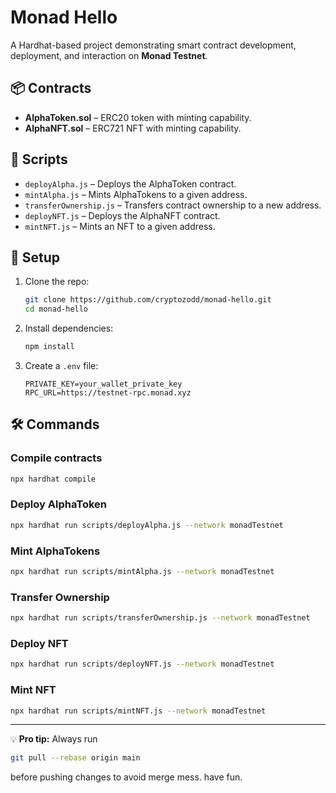 # Monad Hello

A Hardhat-based project demonstrating smart contract development, deployment, and interaction on **Monad Testnet**.

## 📦 Contracts
- **AlphaToken.sol** – ERC20 token with minting capability.
- **AlphaNFT.sol** – ERC721 NFT with minting capability.

## 📜 Scripts
- `deployAlpha.js` – Deploys the AlphaToken contract.
- `mintAlpha.js` – Mints AlphaTokens to a given address.
- `transferOwnership.js` – Transfers contract ownership to a new address.
- `deployNFT.js` – Deploys the AlphaNFT contract.
- `mintNFT.js` – Mints an NFT to a given address.

## 🚀 Setup
1. Clone the repo:
   ```bash
   git clone https://github.com/cryptozodd/monad-hello.git
   cd monad-hello
   ```
2. Install dependencies:
   ```bash
   npm install
   ```
3. Create a `.env` file:
   ```env
   PRIVATE_KEY=your_wallet_private_key
   RPC_URL=https://testnet-rpc.monad.xyz
   ```

## 🛠 Commands

### Compile contracts
```bash
npx hardhat compile
```

### Deploy AlphaToken
```bash
npx hardhat run scripts/deployAlpha.js --network monadTestnet
```

### Mint AlphaTokens
```bash
npx hardhat run scripts/mintAlpha.js --network monadTestnet
```

### Transfer Ownership
```bash
npx hardhat run scripts/transferOwnership.js --network monadTestnet
```

### Deploy NFT
```bash
npx hardhat run scripts/deployNFT.js --network monadTestnet
```

### Mint NFT
```bash
npx hardhat run scripts/mintNFT.js --network monadTestnet
```

---

💡 **Pro tip:** Always run  
```bash
git pull --rebase origin main
```
before pushing changes to avoid merge mess.
have fun. 

